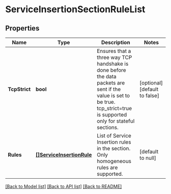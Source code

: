 # ServiceInsertionSectionRuleList

## Properties
Name | Type | Description | Notes
------------ | ------------- | ------------- | -------------
**TcpStrict** | **bool** | Ensures that a three way TCP handshake is done before the data packets are sent if the value is set to be true. tcp_strict&#x3D;true is supported only for stateful sections. | [optional] [default to false]
**Rules** | [**[]ServiceInsertionRule**](ServiceInsertionRule.md) | List of Service Insertion rules in the section. Only homogeneous rules are supported. | [default to null]

[[Back to Model list]](../README.md#documentation-for-models) [[Back to API list]](../README.md#documentation-for-api-endpoints) [[Back to README]](../README.md)

